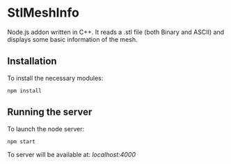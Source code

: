 # StlMeshInfo
Node.js addon written in C++. It reads a .stl file (both Binary and ASCII) and displays some basic information of the mesh.

## Installation
To install the necessary modules:
```
npm install
```

## Running the server
To launch the node server:
```
npm start
```
To server will be available at:
*localhost:4000*
